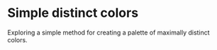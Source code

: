 # Simple distinct colors

Exploring a simple method for creating a palette of maximally distinct colors.
